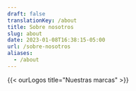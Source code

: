 ```yaml
---
draft: false
translationKey: /about
title: Sobre nosotros
slug: about
date: 2023-01-08T16:38:15-05:00
url: /sobre-nosotros
aliases:
  - /about
---
```

{{< ourLogos title="Nuestras marcas" >}}

